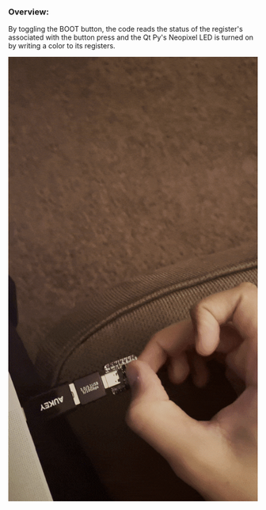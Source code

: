 ### Overview:

By toggling the BOOT button, the code reads the status of the register's associated with the button press and the Qt Py's Neopixel LED is turned on by writing a color to its registers. 

![](lab1.gif)